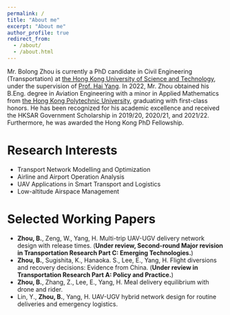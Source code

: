 ```yaml
---
permalink: /
title: "About me"
excerpt: "About me"
author_profile: true
redirect_from: 
  - /about/
  - /about.html
---
```



Mr. Bolong Zhou is currently a PhD candidate in Civil Engineering (Transportation) at [the Hong Kong University of Science and Technology](https://hkust.edu.hk/), under the supervision of  [Prof. Hai Yang](http://cehyang.people.ust.hk/). In 2022, Mr. Zhou obtained his B.Eng. degree in Aviation Engineering with a minor in Applied Mathematics from [the Hong Kong Polytechnic University](https://www.polyu.edu.hk/), graduating with first-class honors. He has been recognized for his academic excellence and received the HKSAR Government Scholarship in 2019/20, 2020/21, and 2021/22. Furthermore, he was awarded the Hong Kong PhD Fellowship.


Research Interests
======
- Transport Network Modelling and Optimization
- Airline and Airport Operation Analysis
- UAV Applications in Smart Transport and Logistics
- Low-altitude Airspace Management

Selected Working Papers
======
- **Zhou, B.**, Zeng, W., Yang, H. Multi-trip UAV-UGV delivery network design with release times. (**Under review, Second-round Major revision in Transportation Research Part C: Emerging Technologies.**)
- **Zhou, B.**, Sugishita, K., Hanaoka. S., Lee, E., Yang, H. Flight diversions and recovery decisions: Evidence from China. (**Under review in Transportation Research Part A: Policy and Practice.**)
- **Zhou, B.**, Zhang, Z., Lee, E., Yang, H. Meal delivery equilibrium with drone and rider.
- Lin, Y., **Zhou, B.**, Yang, H. UAV-UGV hybrid network design for routine deliveries and emergency logistics.
